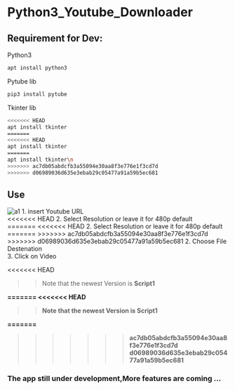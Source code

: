 # Python3_Youtube_Downloader

## Requirement for Dev: 
Python3 
```bash
apt install python3
```
Pytube lib
```bash
pip3 install pytube
```
Tkinter lib

```bash
<<<<<<< HEAD
apt install tkinter
=======
<<<<<<< HEAD
apt install tkinter
=======
apt install tkinter\n
>>>>>>> ac7db05abdcfb3a55094e30aa8f3e776e1f3cd7d
>>>>>>> d06989036d635e3ebab29c05477a91a59b5ec681
```
## Use
<img src="https://i.ibb.co/vwDrNKW/a1.png" alt="a1" border="0">
1.  insert Youtube URL <br>
<<<<<<< HEAD
2.  Select Resolution or leave it for 480p default<br>
=======
<<<<<<< HEAD
2.  Select Resolution or leave it for 480p default<br>
=======
>>>>>>> ac7db05abdcfb3a55094e30aa8f3e776e1f3cd7d
>>>>>>> d06989036d635e3ebab29c05477a91a59b5ec681
2.  Choose File Destenation <br>
3.  Click on Video <br>


<<<<<<< HEAD
>>Note that the newest Version is <b>Script1<b>

=======
<<<<<<< HEAD
>>Note that the newest Version is <b>Script1<b>

=======
>>>>>>> ac7db05abdcfb3a55094e30aa8f3e776e1f3cd7d
>>>>>>> d06989036d635e3ebab29c05477a91a59b5ec681
### The app still under development,More features are coming ...

